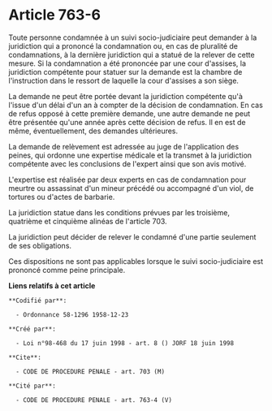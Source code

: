 # Article 763-6

Toute personne condamnée à un suivi socio-judiciaire peut demander à la juridiction qui a prononcé la condamnation ou, en cas
de pluralité de condamnations, à la dernière juridiction qui a statué de la relever de cette mesure. Si la condamnation a été
prononcée par une cour d'assises, la juridiction compétente pour statuer sur la demande est la chambre de l'instruction dans
le ressort de laquelle la cour d'assises a son siège.

La demande ne peut être portée devant la juridiction compétente qu'à l'issue d'un délai d'un an à compter de la décision de
condamnation. En cas de refus opposé à cette première demande, une autre demande ne peut être présentée qu'une année après
cette décision de refus. Il en est de même, éventuellement, des demandes ultérieures.

La demande de relèvement est adressée au juge de l'application des peines, qui ordonne une expertise médicale et la transmet
à la juridiction compétente avec les conclusions de l'expert ainsi que son avis motivé.

L'expertise est réalisée par deux experts en cas de condamnation pour meurtre ou assassinat d'un mineur précédé ou accompagné
d'un viol, de tortures ou d'actes de barbarie.

La juridiction statue dans les conditions prévues par les troisième, quatrième et cinquième alinéas de l'article 703.

La juridiction peut décider de relever le condamné d'une partie seulement de ses obligations.

Ces dispositions ne sont pas applicables lorsque le suivi socio-judiciaire est prononcé comme peine principale.

**Liens relatifs à cet article**

	**Codifié par**:

	  - Ordonnance 58-1296 1958-12-23

	**Créé par**:

	  - Loi n°98-468 du 17 juin 1998 - art. 8 () JORF 18 juin 1998

	**Cite**:

	  - CODE DE PROCEDURE PENALE - art. 703 (M)

	**Cité par**:

	  - CODE DE PROCEDURE PENALE - art. 763-4 (V)
